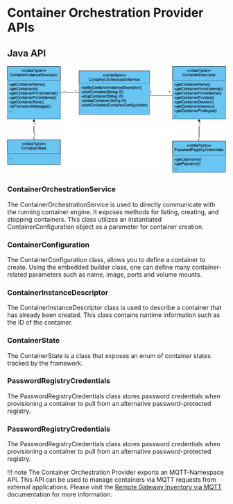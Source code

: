 # Container Orchestration Provider APIs



## Java API

![Container Orchestration Provider Java API](./images/container-orchestration-provider-java-api.png)

### ContainerOrchestrationService

The ContainerOrchestrationService is used to directly communicate with the running container engine. It exposes methods for listing, creating, and stopping containers. This class utilizes an instantiated ContainerConfiguration object as a parameter for container creation.

### ContainerConfiguration

The ContainerConfiguration class, allows you to define a container to create. Using the embedded builder class, one can define many container-related parameters such as name, image, ports and volume mounts.

### ContainerInstanceDescriptor
The ContainerInstanceDescriptor class is used to describe a container that has already been created. This class contains runtime information such as the ID of the container.

### ContainerState

The ContainerState is a class that exposes an enum of container states tracked by the framework.

### PasswordRegistryCredentials

The PasswordRegistryCredentials class stores password credentials when provisioning a container to pull from an alternative password-protected registry.

### PasswordRegistryCredentials

The PasswordRegistryCredentials class stores password credentials when provisioning a container to pull from an alternative password-protected registry.

!!! note
    The Container Orchestration Provider exports an MQTT-Namespace API. This API can be used to manage containers via MQTT requests from external applications. Please visit the [Remote Gateway Inventory via MQTT](mqtt-namespace#remote-gateway-inventory-via-mqtt) documentation for more information.